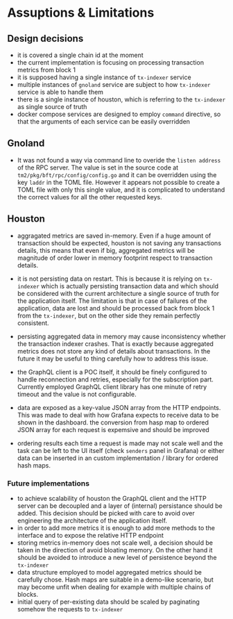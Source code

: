 # Assuptions & Limitations

## Design decisions

* it is covered a single chain id at the moment
* the current implementation is focusing on processing transaction metrics from block 1
* it is supposed having a single instance of `tx-indexer` service
* multiple instances of `gnoland` service are subject to how `tx-indexer` service is able to handle them
* there is a single instance of houston, which is referring to the `tx-indexer` as single source of truth
* docker compose services are designed to employ `command` directive, so that the arguments of each service can be easily overridden

## Gnoland

* It was not found a way via command line to overide the `listen address` of the RPC server.
The value is set in the source code at `tm2/pkg/bft/rpc/config/config.go` and it can be overridden using the key `laddr` in the TOML file. However it appears not possible to create a TOML file with only this single value, and it is complicated to understand the correct values for all the other requested keys.

## Houston

* aggragated metrics are saved in-memory. Even if a huge amount of transaction should be expected, houston is not saving any transactions details, this means that even if big, aggregated metrics will be magnitude of order lower in memory footprint respect to transaction details.

* it is not persisting data on restart. This is because it is relying on `tx-indexer` which is actually persisting transaction data and which should be considered with the current architecture a single source of truth for the application itself. The limitation is that in case of failures of the application, data are lost and should be processed back from block 1 from the `tx-indexer`, but on the other side they remain perfectly consistent.

* persisting aggregated data in memory may cause inconsistency whether the transaction indexer crashes. That is exactly because aggregated metrics does not store any kind of details about transactions. In the future it may be useful to thing carefully how to address this issue.

* the GraphQL client is a POC itself, it should be finely configured to handle reconnection and retries, especially for the subscription part.
Currently employed GraphQL client library has one minute of retry timeout and the value is not configurable.

* data are exposed as a key-value JSON array from the HTTP endpoints. This was made to deal with how Grafana expects to receive data to be shown in the dashboard. the conversion from hasp map to ordered JSON array for each request is expemsive and should be improved

* ordering results each time a request is made may not scale well and the task can be left to the UI itself (check `senders` panel in Grafana)
or either data can be inserted in an custom implementation / library for ordered hash maps.

### Future implementations

* to achieve scalability of houston the GraphQL client and the HTTP server can be decoupled and a layer of (internal) persistance should be added.
This decision should be picked with care to avoid over engineering the architecture of the application itself.
* in order to add more metrics it is enough to add more methods to the interface and to expose the relative HTTP endpoint
* storing metrics in-memory does not scale well, a decision should be taken in the direction of avoid bloating memory.
On the other hand it should be avoided to introduce a new level of persistence beyond the `tx-indexer`
* data structure employed to model aggregated metrics should be carefully chose. Hash maps are suitable in a demo-like scenario,
but may become unfit when dealing for example with multiple chains of blocks.
* initial query of per-existing data should be scaled by paginating somehow the requests to `tx-indexer`
